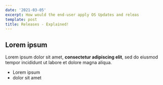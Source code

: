 ```yaml
---
date: '2021-03-05'
excerpt: How would the end-user apply OS Updates and releas
template: post
title: Releases - Explained!
---
```

## Lorem ipsum

Lorem ipsum dolor sit amet, **consectetur adipiscing elit**, sed do eiusmod tempor incididunt ut labore et dolore magna aliqua.

- Lorem ipsum
- dolor sit amet